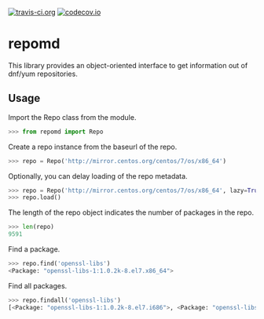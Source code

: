 [![travis-ci.org](https://img.shields.io/travis/carlwgeorge/repomd.svg)](https://travis-ci.org/carlwgeorge/repomd)
[![codecov.io](https://img.shields.io/codecov/c/github/carlwgeorge/repomd.svg)](https://codecov.io/gh/carlwgeorge/repomd)

# repomd

This library provides an object-oriented interface to get information out of dnf/yum repositories.

## Usage

Import the Repo class from the module.

```python
>>> from repomd import Repo
```

Create a repo instance from the baseurl of the repo.

```python
>>> repo = Repo('http://mirror.centos.org/centos/7/os/x86_64')
```

Optionally, you can delay loading of the repo metadata.

```python
>>> repo = Repo('http://mirror.centos.org/centos/7/os/x86_64', lazy=True)
>>> repo.load()
```

The length of the repo object indicates the number of packages in the repo.

```python
>>> len(repo)
9591
```

Find a package.

```python
>>> repo.find('openssl-libs')
<Package: "openssl-libs-1:1.0.2k-8.el7.x86_64">
```

Find all packages.

```python
>>> repo.findall('openssl-libs')
[<Package: "openssl-libs-1:1.0.2k-8.el7.i686">, <Package: "openssl-libs-1:1.0.2k-8.el7.x86_64">]
```
